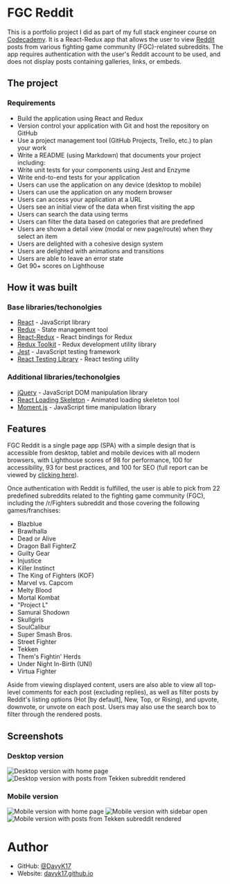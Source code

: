 # FGC Reddit

This is a portfolio project I did as part of my full stack engineer course on [Codecademy](https://codecademy.com). It is a React-Redux app that allows the user to view [Reddit](https://reddit.com) posts from various fighting game community (FGC)-related subreddits. The app requires authentication with the user's Reddit account to be used, and does not display posts containing galleries, links, or embeds.

## The project
### Requirements
- Build the application using React and Redux
- Version control your application with Git and host the repository on GitHub
- Use a project management tool (GitHub Projects, Trello, etc.) to plan your work
- Write a README (using Markdown) that documents your project including:
- Write unit tests for your components using Jest and Enzyme
- Write end-to-end tests for your application
- Users can use the application on any device (desktop to mobile)
- Users can use the application on any modern browser
- Users can access your application at a URL
- Users see an initial view of the data when first visiting the app
- Users can search the data using terms
- Users can filter the data based on categories that are predefined
- Users are shown a detail view (modal or new page/route) when they select an item
- Users are delighted with a cohesive design system
- Users are delighted with animations and transitions
- Users are able to leave an error state
- Get 90+ scores on Lighthouse

## How it was built
### Base libraries/techonolgies
- [React](https://reactjs.org/) - JavaScript library
- [Redux](https://redux.js.org/) - State management tool
- [React-Redux](https://react-redux.js.org/) - React bindings for Redux
- [Redux Toolkit](https://redux-toolkit.js.org/) - Redux development utility library
- [Jest](https://jestjs.io/) - JavaScript testing framework
- [React Testing Library](https://testing-library.com/docs/react-testing-library/intro/) - React testing utility

### Additional libraries/techonolgies
- [jQuery](https://jquery.com/) - JavaScript DOM manipulation library
- [React Loading Skeleton](https://www.npmjs.com/package/react-loading-skeleton) - Animated loading skeleton tool
- [Moment.js](https://momentjs.com/) - JavaScript time manipulation library

## Features
FGC Reddit is a single page app (SPA) with a simple design that is accessible from desktop, tablet and mobile devices with all modern browsers, with Lighthouse scores of 98 for performance, 100 for accessibility, 93 for best practices, and 100 for SEO (full report can be viewed by [clicking here](./src/lighthouse.pdf)).

Once authentication with Reddit is fulfilled, the user is able to pick from 22 predefined subreddits related to the fighting game community (FGC), including the /r/Fighters subreddit and those covering the following games/franchises:
- Blazblue
- Brawlhalla
- Dead or Alive
- Dragon Ball FighterZ
- Guilty Gear
- Injustice
- Killer Instinct
- The King of Fighters (KOF)
- Marvel vs. Capcom
- Melty Blood
- Mortal Kombat
- "Project L"
- Samurai Shodown
- Skullgirls
- SoulCalibur
- Super Smash Bros.
- Street Fighter
- Tekken
- Them's Fightin' Herds
- Under Night In-Birth (UNI)
- Virtua Fighter

Aside from viewing displayed content, users are also able to view all top-level comments for each post (excluding replies), as well as filter posts by Reddit's listing options (Hot [by default], New, Top, or Rising), and upvote, downvote, or unvote on each post. Users may also use the search box to filter through the rendered posts.

## Screenshots
### Desktop version
![Desktop version with home page](./src/screenshot-desktop.png)
![Desktop version with posts from Tekken subreddit rendered](./src/screenshot-desktop-tekken-example.png)

### Mobile version
![Mobile version with home page](./src/screenshot-mobile.png)
![Mobile version with sidebar open](./src/screenshot-mobile-sidebar.png)
![Mobile version with posts from Tekken subreddit rendered](./src/screenshot-mobile-tekken-example.png)

# Author
- GitHub: [@DavyK17](https://github.com/DavyK17)
- Website: [davyk17.github.io](https://davyk17.github.io)